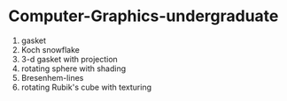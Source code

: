 # Computer-Graphics-undergraduate
1. gasket
2. Koch snowflake
3. 3-d gasket with projection
4. rotating sphere with shading
5. Bresenhem-lines
6. rotating Rubik's cube with texturing
